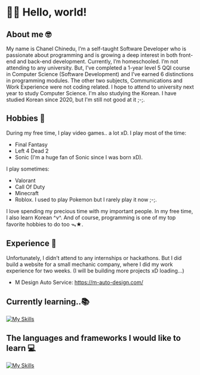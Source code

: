 # 👋🏼 Hello, world! 

## About me 🤓
My name is Chanel Chinedu, I’m a self-taught Software Developer who is passionate about programming and is growing a deep interest in both front-end and back-end development. Currently, I’m homeschooled. I’m not attending to any university. But, I've completed a 1-year level 5 QQI course in Computer Science (Software Development) and I’ve earned 6 distinctions in programming modules. The other two subjects, Communications and Work Experience were not coding related. I hope to attend to university next year to study Computer Science. 
I'm also studying the Korean. I have studied Korean since 2020, but I'm still not good at it ;-;. 

## Hobbies 💫
During my free time, I play video games.. a lot xD. I play most of the time: 
- Final Fantasy
- Left 4 Dead 2
- Sonic (I'm a huge fan of Sonic since I was born xD).

I play sometimes:
- Valorant
- Call Of Duty
- Minecraft
- Roblox.
I used to play Pokemon but I rarely play it now ;-;.

I love spending my precious time with my important people. 
In my free time, I also learn Korean ^v^. 
And of course, programming is one of my top favorite hobbies to do too ᯓ★.

## Experience 🤔
Unfortunately, I didn’t attend to any internships or hackathons. But I did build a website for a small mechanic company, where I did my work experience for two weeks. (I will be building more projects xD loading...) 
  - M Design Auto Service: https://m-auto-design.com/

## Currently learning..📚 
[![My Skills](https://skillicons.dev/icons?i=html,css,js,git,react)](https://skillicons.dev)

## The languages and frameworks I would like to learn 💻 
[![My Skills](https://skillicons.dev/icons?i=ts,python,java,nextjs,nodejs,express)](https://skillicons.dev)
